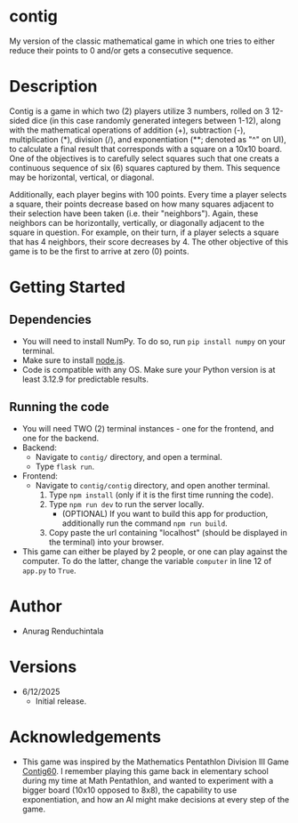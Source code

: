 # contig
My version of the classic mathematical game in which one tries to either reduce their points to 0 and/or gets a consecutive sequence.

# Description
Contig is a game in which two (2) players utilize 3 numbers, rolled on 3 12-sided dice (in this case randomly generated integers between 1-12), 
along with the mathematical operations of addition (+), subtraction (-), multiplication (*), division (/), and exponentiation 
(**; denoted as "^" on UI), to calculate a final result that corresponds with a square on a 10x10 board. One of the objectives is to 
carefully select squares such that one creats a continuous sequence of six (6) squares captured by them. This sequence may be 
horizontal, vertical, or diagonal.

Additionally, each player begins with 100 points. Every time a player selects a square, their points decrease based on how many 
squares adjacent to their selection have been taken (i.e. their "neighbors"). Again, these neighbors can be horizontally, vertically, 
or diagonally adjacent to the square in question. For example, on their turn, if a player selects a square that has 4 neighbors, their
score decreases by 4. The other objective of this game is to be the first to arrive at zero (0) points. 

# Getting Started

## Dependencies
* You will need to install NumPy. To do so, run `pip install numpy` on your terminal.
* Make sure to install [node.js](https://nodejs.org/en/download/current).
* Code is compatible with any OS. Make sure your Python version is at least 3.12.9 for predictable results.

## Running the code
* You will need TWO (2) terminal instances - one for the frontend, and one for the backend.
* Backend:
    * Navigate to `contig/` directory, and open a terminal.
    * Type `flask run`.
* Frontend:
    * Navigate to `contig/contig` directory, and open another terminal.
        1. Type `npm install` (only if it is the first time running the code).
        2. Type `npm run dev` to run the server locally. 
            * (OPTIONAL) If you want to build this app for production, additionally run the command `npm run build`.
        3. Copy paste the url containing "localhost" (should be displayed in the terminal) into
           your browser. 
* This game can either be played by 2 people, or one can play against the computer. To do the latter, change the variable `computer` in
  line 12 of `app.py` to `True`. 

# Author
* Anurag Renduchintala

# Versions
* 6/12/2025
    * Initial release.

# Acknowledgements
* This game was inspired by the Mathematics Pentathlon Division III Game [Contig60](https://www.mathpentath.org/product/contig-60tm-complete-game/). I remember playing this game back in elementary school during my time at Math Pentathlon, 
and wanted to experiment with a bigger board (10x10 opposed to 8x8), the capability to use exponentiation, and how 
an AI might make decisions at every step of the game. 
